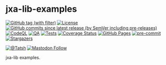 # jxa-lib-examples

[![GitHub tag (with filter)](https://img.shields.io/github/v/tag/Tatsh/jxa-lib-examples)](https://github.com/Tatsh/jxa-lib-examples/tags)
[![License](https://img.shields.io/github/license/Tatsh/jxa-lib-examples)](https://github.com/Tatsh/jxa-lib-examples/blob/master/LICENSE.txt)
[![GitHub commits since latest release (by SemVer including pre-releases)](https://img.shields.io/github/commits-since/Tatsh/jxa-lib-examples/v0.0.0/master)](https://github.com/Tatsh/jxa-lib-examples/compare/v0.0.0...master)
[![CodeQL](https://github.com/Tatsh/jxa-lib-examples/actions/workflows/codeql.yml/badge.svg)](https://github.com/Tatsh/jxa-lib-examples/actions/workflows/codeql.yml)
[![QA](https://github.com/Tatsh/jxa-lib-examples/actions/workflows/qa.yml/badge.svg)](https://github.com/Tatsh/jxa-lib-examples/actions/workflows/qa.yml)
[![Tests](https://github.com/Tatsh/jxa-lib-examples/actions/workflows/tests.yml/badge.svg)](https://github.com/Tatsh/jxa-lib-examples/actions/workflows/tests.yml)
[![Coverage Status](https://coveralls.io/repos/github/Tatsh/jxa-lib-examples/badge.svg?branch=master)](https://coveralls.io/github/Tatsh/jxa-lib-examples?branch=master)
[![GitHub Pages](https://github.com/Tatsh/jxa-lib-examples/actions/workflows/pages/pages-build-deployment/badge.svg)](https://tatsh.github.io/jxa-lib-examples/)
[![pre-commit](https://img.shields.io/badge/pre--commit-enabled-brightgreen?logo=pre-commit&logoColor=white)](https://github.com/pre-commit/pre-commit)
[![Stargazers](https://img.shields.io/github/stars/Tatsh/jxa-lib-examples?logo=github&style=flat)](https://github.com/Tatsh/jxa-lib-examples/stargazers)

[![@Tatsh](https://img.shields.io/badge/dynamic/json?url=https%3A%2F%2Fpublic.api.bsky.app%2Fxrpc%2Fapp.bsky.actor.getProfile%2F%3Factor%3Ddid%3Aplc%3Auq42idtvuccnmtl57nsucz72%26query%3D%24.followersCount%26style%3Dsocial%26logo%3Dbluesky%26label%3DFollow%2520%40Tatsh&query=%24.followersCount&style=social&logo=bluesky&label=Follow%20%40Tatsh)](https://bsky.app/profile/Tatsh.bsky.social)
[![Mastodon Follow](https://img.shields.io/mastodon/follow/109370961877277568?domain=hostux.social&style=social)](https://hostux.social/@Tatsh)

jxa-lib examples.
